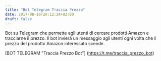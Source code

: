 ```yaml
---
title: "Bot Telegram Traccia Prezzo"
date: 2017-08-16T20:12:24+02:00
draft: false
---
```

Bot su Telegram che permette agli utenti di cercare prodotti Amazon e tracciarne il prezzo. Il bot invierà un messaggio agli utenti ogni volta che il prezzo del prodotto Amazon interessato scende.

[BOT TELEGRAM "Traccia Prezzo Bot"] (https://t.me/traccia_prezzo_bot)
